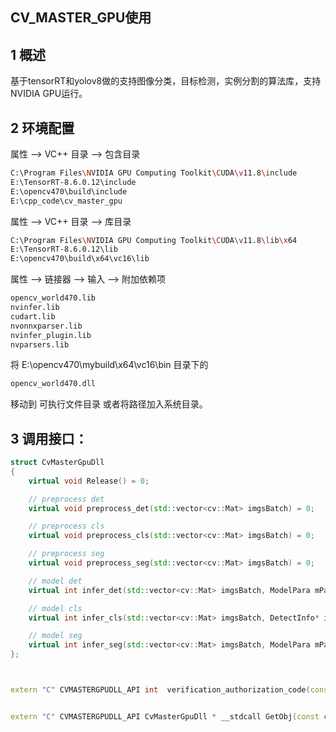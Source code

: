 

## CV_MASTER_GPU使用



## 1 概述

基于tensorRT和yolov8做的支持图像分类，目标检测，实例分割的算法库，支持NVIDIA GPU运行。



## 2 环境配置

属性 --> VC++ 目录 --> 包含目录

```bash
C:\Program Files\NVIDIA GPU Computing Toolkit\CUDA\v11.8\include
E:\TensorRT-8.6.0.12\include
E:\opencv470\build\include
E:\cpp_code\cv_master_gpu
```

属性 --> VC++ 目录 --> 库目录

```bash
C:\Program Files\NVIDIA GPU Computing Toolkit\CUDA\v11.8\lib\x64
E:\TensorRT-8.6.0.12\lib
E:\opencv470\build\x64\vc16\lib
```

属性 --> 链接器 --> 输入 --> 附加依赖项

```bash
opencv_world470.lib
nvinfer.lib
cudart.lib
nvonnxparser.lib
nvinfer_plugin.lib
nvparsers.lib
```


将 E:\opencv470\mybuild\x64\vc16\bin 目录下的

```bash
opencv_world470.dll
```

移动到 可执行文件目录 或者将路径加入系统目录。

## 3 调用接口：

```c++
struct CvMasterGpuDll
{
	virtual void Release() = 0;

	// preprocess det
	virtual void preprocess_det(std::vector<cv::Mat> imgsBatch) = 0;

	// preprocess cls
	virtual void preprocess_cls(std::vector<cv::Mat> imgsBatch) = 0;

	// preprocess seg
	virtual void preprocess_seg(std::vector<cv::Mat> imgsBatch) = 0;

	// model det
	virtual int infer_det(std::vector<cv::Mat> imgsBatch, ModelPara mPara, DetectInfo* dInfoList, int* dNum) = 0;

	// model cls
	virtual int infer_cls(std::vector<cv::Mat> imgsBatch, DetectInfo* imgsInfoList, ModelPara mPara, DetectInfo* dInfoList, int* dNum) = 0;

	// model seg
	virtual int infer_seg(std::vector<cv::Mat> imgsBatch, ModelPara mPara, DetectInfo* dInfoList, int* dNum) = 0;
};



extern "C" CVMASTERGPUDLL_API int  verification_authorization_code(const char* license_path, const char* pj_name);


extern "C" CVMASTERGPUDLL_API CvMasterGpuDll * __stdcall GetObj(const char* license_path, const char* pj_name, InPara param, const char* model_path, std::vector<unsigned char> &model_data, int type);
```

 